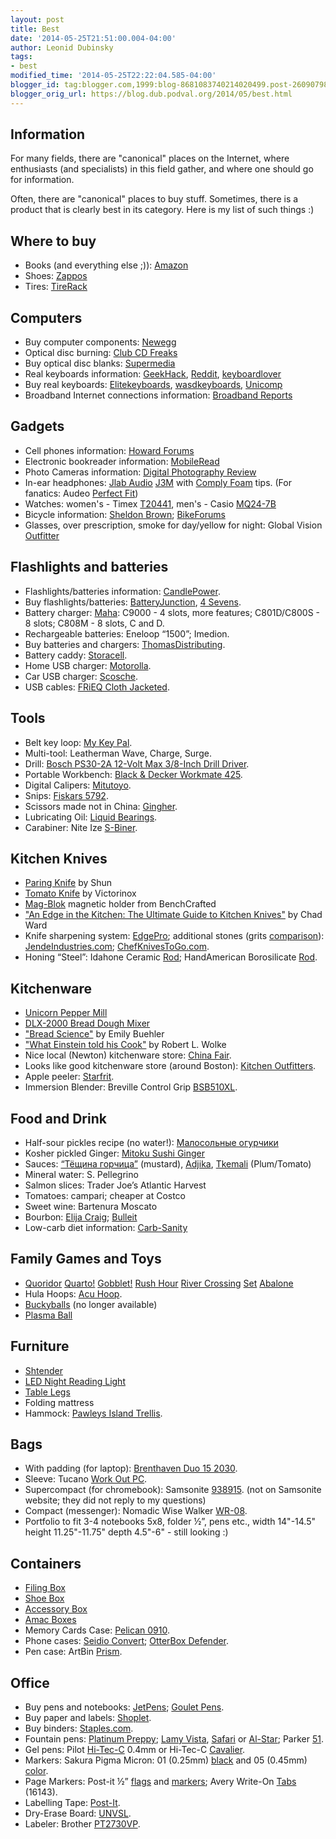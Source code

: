 ```yaml
---
layout: post
title: Best
date: '2014-05-25T21:51:00.004-04:00'
author: Leonid Dubinsky
tags:
- best
modified_time: '2014-05-25T22:22:04.585-04:00'
blogger_id: tag:blogger.com,1999:blog-8681083740214020499.post-260907988749665313
blogger_orig_url: https://blog.dub.podval.org/2014/05/best.html
---
```


## Information ##
For many fields, there are "canonical" places on the Internet, where enthusiasts (and specialists) in this field gather,
and where one should go for information.

Often, there are "canonical" places to buy  stuff. Sometimes, there is a product that is clearly best in its category.
Here is my list of such things :)

## Where to buy ##

- Books (and everything else ;)): [Amazon](http://www.amazon.com/)
- Shoes: [Zappos](http://www.zappos.com/)
- Tires: [TireRack](http://www.tirerack.com/)

## Computers ##
- Buy computer components: [Newegg](http://www.newegg.com/)
- Optical disc burning: [Club CD Freaks](http://club.cdfreaks.com/)
- Buy optical disc blanks: [Supermedia](http://www.supermediastore.com/)
- Real keyboards information: [GeekHack](http://geekhack.org/),
  [Reddit](http://www.reddit.com/r/MechanicalKeyboards/wiki/recommendedsellers),
  [keyboardlover](http://www.keyboardlover.com/popularkeyboards.php)
- Buy real keyboards: [Elitekeyboards](http://elitekeyboards.com/), [wasdkeyboards](http://www.wasdkeyboards.com/),
  [Unicomp](http://pckeyboards.stores.yahoo.net/customizer.html)
- Broadband Internet connections information: [Broadband Reports](http://www.broadbandreports.com/forums/all)

## Gadgets ##
- Cell phones information: [Howard Forums](http://www.howardforums.com/)
- Electronic bookreader information: [MobileRead](http://www.mobileread.com/)
- Photo Cameras information: [Digital Photography Review](http://www.dpreview.com/)
- In-ear headphones: [Jlab Audio](http://www.jlabaudio.com/)
  [J3M](http://www.jlabaudio.com/jbuds-j3m-micro-atomic-in-ear-earphones-with-mic-p-90.html) with
  [Comply Foam](https://www.complyfoam.com/) tips. (For fanatics: Audeo [Perfect Fit](https://www.complyfoam.com/))
- Watches: women's - Timex [T20441](http://www.amazon.com/gp/product/B00006J6U8"), men's - Casio
  [MQ24-7B](http://www.amazon.com/gp/product/B000GAYQU4)
- Bicycle information: [Sheldon Brown](http://sheldonbrown.com/articles.html); [BikeForums](http://www.bikeforums.net/)
- Glasses, over prescription, smoke for day/yellow for night: Global Vision [Outfitter](http://www.amazon.com/dp/B000NOKNKA)

## Flashlights and batteries ##
- Flashlights/batteries information: [CandlePower](http://www.candlepowerforums.com/vb/).
- Buy flashlights/batteries: [BatteryJunction](http://www.batteryjunction.com/), [4 Sevens](http://www.4sevens.com/).
- Battery charger: <a href="http://www.mahaenergy.com/store/listCategoriesandProducts.asp?idcategory=11">Maha</a>: C9000 - 4 slots, more features; C801D/C800S - 8 slots; C808M - 8 slots, C and D.
- Rechargeable batteries: Eneloop “1500”; Imedion.
- Buy batteries and chargers: <a href="http://www.thomasdistributing.com/">ThomasDistributing</a>.
- Battery caddy: <a href="http://www.amazon.com/Storacell-Powerpax-Battery-Caddy-Yellow/dp/B004YG7JXW">Storacell</a>.
- Home USB charger: <a href="http://www.amazon.com/gp/product/B007ZN5LE0/">Motorolla</a>.
- Car USB charger: <a href="http://www.amazon.com/gp/product/B0077PM3KG">Scosche</a>.
- USB cables: <a href="http://www.amazon.com/gp/product/B00FAADBHO/">FRiEQ Cloth Jacketed</a>.

## Tools ##

- Belt key loop: <a href="http://www.amazon.com/Heavy-Duty-Security-Belt-Key-ID-Badge-Chain/dp/B00128ZJ7I/">My Key Pal</a>.
- Multi-tool: Leatherman Wave, Charge, Surge.
- Drill: <a href="http://www.amazon.com/gp/product/B001E281E0/">Bosch PS30-2A 12-Volt Max 3/8-Inch Drill Driver</a>.
- Portable Workbench: <a href="http://www.amazon.com/gp/product/B0000224R9">Black &amp; Decker Workmate 425</a>.
- Digital Calipers: <a href="http://www.adafruit.com/products/294">Mitutoyo</a>.
- Snips: <a href="http://www.amazon.com/Fiskars-5792-Shop-Hardware-Multipurpose/dp/B006V8777O/">Fiskars 5792</a>.
- Scissors made not in China: <a href="http://www.amazon.com/gp/product/B000I60XVC">Gingher</a>.
- Lubricating Oil: <a href="http://www.amazon.com/gp/product/B00CD814RA">Liquid Bearings</a>.
- Carabiner: Nite Ize <a href="http://www.amazon.com/gp/product/B000WUIGYA">S-Biner</a>.

## Kitchen Knives ##

- <a href="http://www.amazon.com/gp/product/B0000Y7KG8/">Paring Knife</a> by Shun
- <a href="http://www.cutleryandmore.com/victorinox/tomato-knife-fork-tip-p16337">Tomato Knife</a> by Victorinox
- <a href="http://benchcrafted.com/magbloks.htm">Mag-Blok</a> magnetic holder from BenchCrafted
- <a href="http://www.amazon.com/Edge-Kitchen-Ultimate-Guide-Knives/dp/0061188484">"An Edge in the Kitchen: The Ultimate Guide to Kitchen Knives"</a> by Chad Ward
- Knife sharpening system: <a href="http://www.edgeproinc.com/sharpeningtips.html">EdgePro</a>; additional stones (grits <a href="http://jendeindustries.wordpress.com/2010/01/10/which-edge-pro-stones-stock-chosera-or-shapton/">comparison</a>): <a href="http://www.jendeindustries.com/mm5/merchant.mvc?Screen=SHAP&amp;Store_Code=JENDE">JendeIndustries.com</a>;   <a href="http://chefknivestogo.ecomm-search.com/search?query=edgepro">ChefKnivesToGo.com</a>.
- Honing “Steel”: Idahone Ceramic <a href="http://www.chefknivestogo.com/sharpeningrod.html">Rod</a>; HandAmerican Borosilicate <a href="http://www.chefknivestogo.com/boghorod12.html">Rod</a>.

## Kitchenware ##
- <a href="http://www.unicornmills.com/">Unicorn Pepper Mill</a>
- <a href="http://www.pleasanthillgrain.com/magic_mill_dlx_mixer.aspx">DLX-2000 Bread Dough Mixer</a>
- <a href="http://www.thefreshloaf.com/bookreviews/breadscience">"Bread Science"</a> by Emily Buehler
- <a href="http://www.amazon.com/What-Einstein-Told-His-Cook/dp/0393329429/">"What Einstein told his Cook"</a> by Robert L. Wolke
- Nice local (Newton) kitchenware store: <a href="http://chinafairinc.com/">China Fair</a>.
- Looks like good kitchenware store (around Boston): <a href="http://www.kitchen-outfitters.com/">Kitchen Outfitters</a>.
- Apple peeler: <a href="http://www.amazon.com/gp/product/B000X9EQ7Q/">Starfrit</a>.
- Immersion Blender: Breville Control Grip <a href="http://www.amazon.com/gp/product/B004RF7QJW">BSB510XL</a>.

## Food and Drink ##
- Half-sour pickles recipe (no water!):  <a href="http://www.greenmama.ua/nid/1001507/">Малосольные огурчики</a>
- Kosher pickled Ginger: <a href="http://www.simply-natural.biz/Mit-Sushi-Ginger.php">Mitoku Sushi Ginger</a>
- Sauces: <a href="http://www.zakuson.ca/productDetails.php?id=3&amp;cat=1&amp;catname=Hot%20mustard">“Тёщина горчица”</a> (mustard), <a href="http://www.zakuson.ca/productDetails.php?id=10&amp;cat=1&amp;catname=Adjika%20Souce">Adjika</a>, <a href="http://www.zakuson.ca/productDetails.php?id=9&amp;cat=1&amp;catname=Plum%20Tomato%20Sauce">Tkemali</a> (Plum/Tomato)
- Mineral water: S. Pellegrino
- Salmon slices: Trader Joe’s Atlantic Harvest
- Tomatoes: campari; cheaper at Costco
- Sweet wine: Bartenura Moscato
- Bourbon: <a href="http://en.wikipedia.org/wiki/Elijah_Craig_(bourbon)">Elija Craig</a>; <a href="http://en.wikipedia.org/wiki/Bulleit_Bourbon">Bulleit</a>
- Low-carb diet information: <a href="http://carbsanity.blogspot.com/">Carb-Sanity</a>

## Family Games and Toys ##
- <a href="http://www.amazon.com/gp/product/B00001NTXN">Quoridor</a>  <a href="http://www.amazon.com/gp/product/B00001NTXP">Quarto!</a>  <a href="http://www.amazon.com/Blue-Orange-4102587-Gobblet/dp/B00006L50P">Gobblet!</a>  <a href="http://www.amazon.com/Think-Fun-5000-ThinkFun-Rush/dp/B00000DMER">Rush Hour</a>  <a href="http://www.amazon.com/Think-Fun-7020-River-Crossing/dp/B00008QJ1D">River Crossing</a>  <a href="http://www.amazon.com/SET-Enterprises-4098363-Game/dp/B00000IV34">Set</a>  <a href="http://www.amazon.com/Foxmind-ABALONE/dp/B003O9J41A/">Abalone</a>
- Hula Hoops: <a href="http://www.sports-hoop.com/product_sportshoop/SubCategory.aspx?CategoryID=1&amp;SubCategoryID=79">Acu Hoop</a>.
- <a href="http://www.getbuckyballs.com/">Buckyballs</a> (no longer available)
- <a href="http://www.scientificsonline.com/nebula-plasma-ball.html">Plasma Ball</a>

## Furniture ##
- <a href="http://www.greenfieldjudaica.com/floor-shtender---height-adjustable-STB.html">Shtender</a>
- <a href="http://www.theledlight.com/night-reader.html">LED Night Reading Light</a>
- <a href="http://www.closet-masters.net/MetalTableLegs3Dia28tall.aspx">Table Legs</a>
- Folding mattress
- Hammock: <a href="http://www.amazon.com/gp/product/B00099E51M">Pawleys Island Trellis</a>.

## Bags ##
- With padding (for laptop): <a href="http://www.amazon.com/Brenthaven-Shoulder-Case-Notebooks-12-15/dp/B000BYB4P0/">Brenthaven Duo 15 2030</a>.
- Sleeve: Tucano <a href="http://www.amazon.com/Tucano-WORK-OUT-PC-Laptop/dp/B004U718KU">Work Out PC</a>.
- Supercompact (for chromebook): Samsonite <a href="http://www.overstock.com/Luggage-Bags/Samsonite-Top-zip-Micro-Ripstop-12.1-inch-Laptop-Case/5728235/product.html">938915</a>. (not on Samsonite website; they did not reply to my questions)
- Compact (messenger): Nomadic Wise Walker <a href="http://www.jetpens.com/Nomadic-WR-08-Wise-Walker-A4-Shoulder-Bags/ct/1159">WR-08</a>.
- Portfolio to fit 3-4 notebooks 5x8, folder ½”, pens etc.,
  width 14"-14.5" height 11.25"-11.75" depth  4.5"-6" - still looking :)

## Containers ##
- <a href="http://www.containerstore.com/shop?productId=10006265">Filing Box</a>
- <a href="http://www.containerstore.com/shop/storage/storageBoxes/plastic?productId=10001753">Shoe Box</a>
- <a href="http://www.containerstore.com/shop/storage/storageBoxes/plastic?productId=10003253">Accessory Box</a>
- <a href="http://www.containerstore.com/shop/storage/storageBoxes/plastic?productId=10003497">Amac Boxes</a>
- Memory Cards Case: <a href="http://www.amazon.com/Pelican-0910-015-110-Secure-Digital-Memory/dp/B001MT8J4W">Pelican 0910</a>.
- Phone cases: <a href="http://www.seidioonline.com/">Seidio Convert</a>; <a href="http://www.otterbox.com/">OtterBox Defender</a>.
- Pen case: ArtBin <a href="http://www.amazon.com/gp/product/B000X25Z96">Prism</a>.

## Office ##
- Buy pens and notebooks: <a href="http://www.jetpens.com/">JetPens</a>; <a href="http://www.gouletpens.com/">Goulet Pens</a>.
- Buy paper and labels: <a href="http://shoplet.com/">Shoplet</a>.
- Buy binders: <a href="http://staples.com/">Staples.com</a>.
- Fountain pens: <a href="http://www.jetpens.com/search?q=preppy">Platinum Preppy</a>; <a href="http://www.jetpens.com/Lamy-Vista-Fountain-Pens/ct/1186">Lamy Vista</a>, <a href="http://www.jetpens.com/Lamy-Safari-Fountain-Pens/ct/1185">Safari</a> or <a href="http://www.jetpens.com/Lamy-AL-Star-Fountain-Pens/ct/1184">Al-Star</a>; Parker <a href="http://www.parker51.com/">51</a>.
- Gel pens: Pilot <a href="http://www.jetpens.com/Pilot-Hi-Tec-C-Gel-Ink-Pen-0.4-mm-Basic-Colors-Black/pd/82">Hi-Tec-C</a> 0.4mm or Hi-Tec-C <a href="http://www.jetpens.com/Pilot-Hi-Tec-C-Cavalier-Executive-Gel-Ink-Pen-0.4-mm-Silver-Body-Black-Ink/pd/629">Cavalier</a>.
- Markers: Sakura Pigma Micron: 01 (0.25mm) <a href="http://www.jetpens.com/Sakura-Pigma-Micron-005-Marker-Pen-0.2-mm-Black/pd/2042">black</a> and 05 (0.45mm) <a href="http://www.jetpens.com/Sakura-Pigma-Micron-05-Pens-0.45-mm/ct/479">color</a>.
- Page Markers: Post-it ½” <a href="http://www.post-it.com/wps/portal/3M/en_US/Post_It/Global/Products/Catalog/?PC_7_RJH9U523000P60II85TCFL1863000000_nid=DKDGB6PRLXgsQF4PQ1K69MglF0B9Q95J0Sbl">flags</a> and <a href="http://www.post-it.com/wps/portal/3M/en_US/Post_It/Global/Products/Catalog/?PC_7_RJH9U523000P60II85TCFL1863000000_nid=K7JQK8PCH5gsQF4PQ1K69MglLJML16SQP3bl">markers</a>; Avery Write-On <a href="http://www.avery.com/avery/en_us/Products/Dividers/Tabs-and-Flags/Write_On-Tabs_16141.htm">Tabs</a> (16143).
- Labelling Tape: <a href="http://www.3m.com/us/office/postit/labels/products_label_rolls.html">Post-It</a>.
- Dry-Erase Board: <a href="http://www.amazon.com/UNVSL-Dry-Erase-Melamine-Satin-Finished-Aluminum/dp/B000J0CARW">UNVSL</a>.
- Labeler: Brother <a href="http://www.amazon.com/gp/product/B004648W7E">PT2730VP</a>.
